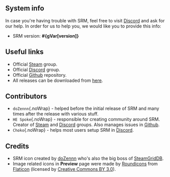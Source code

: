## System info

In case you're having trouble with SRM, feel free to visit [Discord](https://discord.gg/nxxzBPJ) and ask for our help. In order for us to help you, we would like you to provide this info:

* SRM version: **#{gVar[version]}**

## Useful links

* Official [Steam](http://steamcommunity.com/groups/steamrommanager) group.
* Official [Discord](https://discord.gg/nxxzBPJ) group.
* Official [Github](https://github.com/FrogTheFrog/steam-rom-manager) repository.
* All releases can be downloaded from [here](https://github.com/FrogTheFrog/steam-rom-manager/releases).

## Contributors

* `doZennn`{.noWrap} - helped before the initial release of SRM and many times after the release with various stuff.
* `HE Spoke`{.noWrap} - responsible for creating community around SRM. Creator of [Steam](http://steamcommunity.com/groups/steamrommanager) and [Discord](https://discord.gg/nxxzBPJ) groups. Also manages issues in [Github](https://github.com/FrogTheFrog/steam-rom-manager).
* `Choko`{.noWrap} - helps most users setup SRM in [Discord](https://discord.gg/nxxzBPJ).

## Credits

* SRM icon created by [doZennn](https://www.reddit.com/user/dozennn) who's also the big boss of [SteamGridDB](http://www.steamgriddb.com/).
* Image related icons in **Preview** page were made by [Roundicons](https://www.flaticon.com/authors/roundicons) from [Flaticon](https://www.flaticon.com) (licensed by [Creative Commons BY 3.0](http://creativecommons.org/licenses/by/3.0/)).